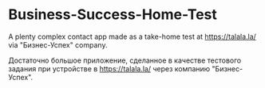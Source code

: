 # Business-Success-Home-Test

A plenty complex contact app made as a take-home test at https://talala.la/ via "Бизнес-Успех" company.

Достаточно большое приложение, сделанное в качестве тестового задания при устройстве в https://talala.la/ через компанию "Бизнес-Успех".
